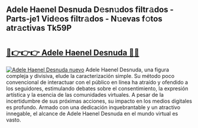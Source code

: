 ## Adele Haenel Desnuda D𝚎sn𝚞dos filtr𝚊dos - Parts-je1 Vid𝚎os filtr𝚊dos - N𝚞evas f𝚘tos atr𝚊ctivas Tk59P

# <h2><a href="http://mb4b9y3.tromn.icu/?c=Adele+Haenel+Desnuda">🔗👉👉👉 Adele Haenel Desnuda 🔗🔗</a></h2>

[![Adele Haenel Desnuda nuevo](https://i.imgur.com/pEAQMta.gif)](http://mb4b9y3.tromn.icu/?c=Adele+Haenel+Desnuda)
Adele Haenel Desnuda, una figura compleja y divisiva, elude la caracterización simple. Su método poco convencional de interactuar con el público en línea ha atraído y ofendido a los seguidores, estimulando debates sobre el consentimiento, la expresión artística y la esencia de las comunidades virtuales. A pesar de la incertidumbre de sus próximas acciones, su impacto en los medios digitales es profundo. Armado con una dedicación inquebrantable y un atractivo innegable, el alcance de Adele Haenel Desnuda en el mundo virtual es vasto.
